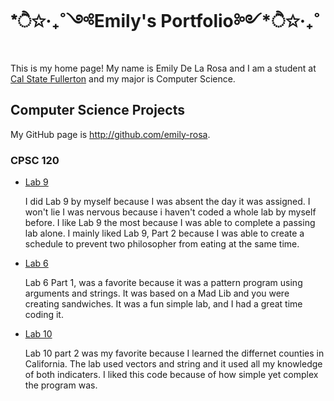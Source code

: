 # *ੈ✩‧₊˚༺Emily's Portfolio༻*ੈ✩‧₊˚

This is my home page! My name is Emily De La Rosa and I am a student at [Cal State Fullerton](http:/www.fullerton.edu/) and my major is Computer Science.
## Computer Science Projects

My GitHub page is http://github.com/emily-rosa.

### CPSC 120

* [Lab 9](https://github.com/cpsc-fall-2023/cpsc-120-lab-09-emily/blob/main/part-2/schedule.cc)

    I did Lab 9 by myself because I was absent the day it was assigned. I won't lie I was nervous because i haven't coded a whole lab by myself before. I like Lab 9 the most because I was able to complete a passing lab alone. I mainly liked Lab 9, Part 2 because I was able to create a schedule to prevent two philosopher from eating at the same time.

* [Lab 6](https://github.com/cpsc-fall-2023/cpsc-120-lab-06-jaden-and-emily/blob/main/part-1/sandwich.cc)

    Lab 6 Part 1, was a favorite because it was a pattern program using arguments and strings. It was based on a Mad Lib and you were creating sandwiches. It was a fun simple lab, and I had a great time coding it.

* [Lab 10](https://github.com/cpsc-fall-2023/cpsc-120-lab-10-emily-d/blob/main/part-2/counties.cc)

    Lab 10 part 2 was my favorite because I learned the differnet counties in California. The lab used vectors and string and it used all my knowledge of both indicaters. I liked this code because of how simple yet complex the program was.